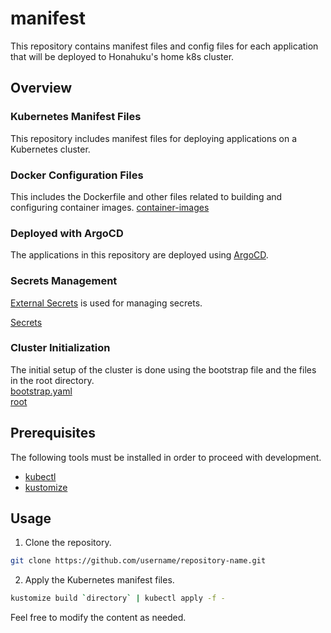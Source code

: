 # manifest
This repository contains manifest files and config files for each application that will be deployed to Honahuku's home k8s cluster.

## Overview
### Kubernetes Manifest Files
This repository includes manifest files for deploying applications on a Kubernetes cluster.

### Docker Configuration Files
This includes the Dockerfile and other files related to building and configuring container images.
[container-images](https://github.com/honahuku/manifest/tree/main/container-images)

### Deployed with ArgoCD
The applications in this repository are deployed using [ArgoCD](https://github.com/argoproj/argo-cd/).

### Secrets Management
[External Secrets](https://github.com/external-secrets/external-secrets/) is used for managing secrets.  
  
[Secrets](https://github.com/honahuku/manifest/tree/main/config/externalsecret)  

### Cluster Initialization
The initial setup of the cluster is done using the bootstrap file and the files in the root directory.  
[bootstrap.yaml](https://github.com/honahuku/manifest/blob/main/bootstrap.yaml)  
[root](https://github.com/honahuku/manifest/tree/main/root)  

## Prerequisites
The following tools must be installed in order to proceed with development.  
- [kubectl](https://kubernetes.io/docs/tasks/tools/)  
- [kustomize](https://github.com/kubernetes-sigs/kustomize)  

## Usage
1. Clone the repository.
```bash
git clone https://github.com/username/repository-name.git
```
2. Apply the Kubernetes manifest files.

```bash
kustomize build `directory` | kubectl apply -f -
```

Feel free to modify the content as needed.